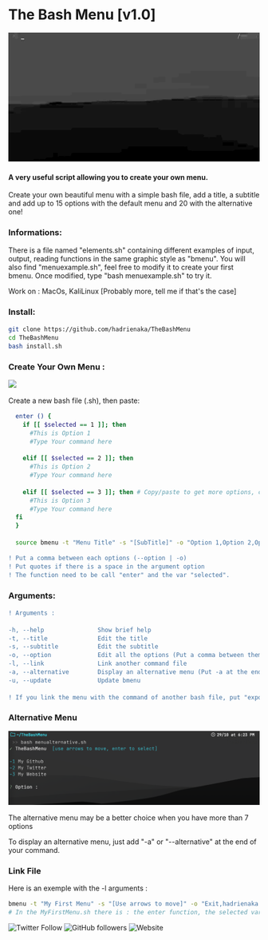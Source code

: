 # The Bash Menu [v1.0]
![](menu.gif)
#### A very useful script allowing you to create your own menu.
<p>Create your own beautiful menu with a simple bash file, add a title, a subtitle and
add up to 15 options with the default menu and 20 with the alternative one!</p>

### Informations:
<p>There is a file named "elements.sh" containing different examples of input, output, reading functions in the same graphic style as "bmenu". You will also find "menuexample.sh", feel free to modify it to create your first bmenu. Once modified, type "bash menuexample.sh" to try it.</p>
<p>Work on : MacOs, KaliLinux [Probably more, tell me if that's the case]</p>

### Install:
```bash
git clone https://github.com/hadrienaka/TheBashMenu
cd TheBashMenu
bash install.sh
```

### Create Your Own Menu :
![](menuexemple.gif)

<p> Create a new bash file (.sh), then paste:</p>

```bash
  enter () {
    if [[ $selected == 1 ]]; then 
      #This is Option 1
      #Type Your command here

    elif [[ $selected == 2 ]]; then 
      #This is Option 2
      #Type Your command here

    elif [[ $selected == 3 ]]; then # Copy/paste to get more options, change 3 to 4
      #This is Option 3
      #Type Your command here
  fi
  }

  source bmenu -t "Menu Title" -s "[SubTitle]" -o "Option 1,Option 2,Option 3"

```

```diff
! Put a comma between each options (--option | -o)
! Put quotes if there is a space in the argument option
! The function need to be call "enter" and the var "selected".
```

### Arguments:

```diff
! Arguments :

-h, --help               Show brief help
-t, --title              Edit the title
-s, --subtitle           Edit the subtitle
-o, --option             Edit all the options (Put a comma between them)
-l, --link               Link another command file
-a, --alternative        Display an alternative menu (Put -a at the end of the command)
-u, --update             Update bmenu

! If you link the menu with the command of another bash file, put "export -f" on your commandnamefile.sh and the arguments "-l commandnamefile.sh" to the bmenu command.
```

### Alternative Menu
![](menualternative.jpg)

<p> The alternative menu may be a better choice when you have more than 7 options </p>
<p> To display an alternative menu, just add "-a" or "--alternative" at the end of your command. </p>

### Link File

<p> Here is an exemple with the -l arguments : </p>

```bash
bmenu -t "My First Menu" -s "[Use arrows to move]" -o "Exit,hadrienaka.fr,Twitter" -l MyFirstMenu.sh
# In the MyFirstMenu.sh there is : the enter function, the selected var and "export -f"
```


![Twitter Follow](https://img.shields.io/twitter/follow/hadrienaka?label=%40HadrienAka&logo=twitter&logoColor=ffffff&style=for-the-badge)
![GitHub followers](https://img.shields.io/github/followers/hadrienaka?color=9F9F9F&label=%40HadrienAka&logo=github&style=for-the-badge)
![Website](https://img.shields.io/website?color=9F9F9F&label=Hadrienaka.fr&logo=brave&logoColor=ffffff&style=for-the-badge&up_message=SEE&url=https%3A%2F%2Fhadrienaka.fr)
